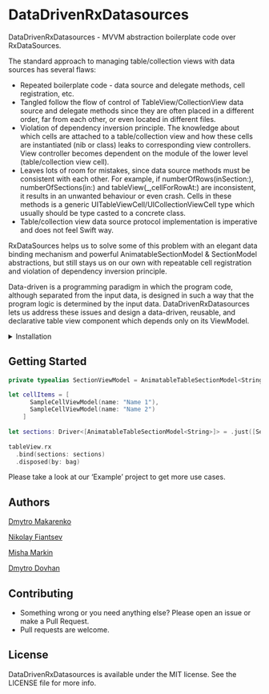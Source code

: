 # DataDrivenRxDatasources

DataDrivenRxDatasources - MVVM abstraction boilerplate code over RxDataSources.

The standard approach to managing table/collection views with data sources has several flaws:
- Repeated boilerplate code - data source and delegate methods, cell registration, etc.
- Tangled follow the flow of control of TableView/CollectionView data source and delegate methods since they are often placed in a different order, far from each other, or even located in different files.
- Violation of dependency inversion principle. The knowledge about which cells are attached to a table/collection view and how these cells are instantiated (nib or class) leaks to corresponding view controllers. View controller becomes dependent on the module of the lower level (table/collection view cell).
- Leaves lots of room for mistakes, since data source methods must be consistent with each other. For example, if numberOfRows(inSection:), numberOfSections(in:) and tableView(_,cellForRowAt:) are inconsistent, it results in an unwanted behaviour or even crash. Cells in these methods is a generic UITableViewCell/UICollectionViewCell type which usually should be type casted to a concrete class.
- Table/collection view data source protocol implementation is imperative and does not feel Swift way.

RxDataSources helps us to solve some of this problem with an elegant data binding mechanism and powerful AnimatableSectionModel & SectionModel abstractions, but still stays us on our own with repeatable cell registration and violation of dependency inversion principle.

Data-driven is a programming paradigm in which the program code, although separated from the input data, is designed in such a way that the program logic is determined by the input data. DataDrivenRxDatasources lets us address these issues and design a data-driven, reusable, and declarative table view component which depends only on its ViewModel.

<details>
<summary>Installation</summary>
DataDrivenRxDatasources available via: 
    
- Swift Package Manager by url: [https://github.com/bigMOTOR/DataDrivenRxDatasources.git](https://github.com/bigMOTOR/DataDrivenRxDatasources.git)

- Podfile: 
    pod 'DataDrivenRxDatasources'
</details>

## Getting Started
```swift
private typealias SectionViewModel = AnimatableTableSectionModel<String>

let cellItems = [
      SampleCellViewModel(name: "Name 1"),
      SampleCellViewModel(name: "Name 2")
    ]
  
let sections: Driver<[AnimatableTableSectionModel<String>]> = .just([SectionViewModel(model: "Some Section", items: cellItems)])
    
tableView.rx
  .bind(sections: sections)
  .disposed(by: bag)
```

Please take a look at our ‘Example’ project to get more use cases. 

## Authors
[Dmytro Makarenko](mailto:dmitevmak@gmail.com) 

[Nikolay Fiantsev](mailto:to.bigmotor@gmail.com)

[Misha Markin](mailto:shire8bit@gmial.com)

[Dmytro Dovhan](mailto:montazher@gmail.com)

## Contributing

- Something wrong or you need anything else? Please open an issue or make a Pull Request.
- Pull requests are welcome.

## License

DataDrivenRxDatasources is available under the MIT license. See the LICENSE file for more info.
